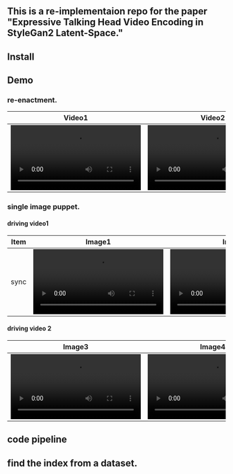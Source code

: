 ## This is a re-implementaion repo for the paper "Expressive Talking Head Video Encoding in StyleGan2 Latent-Space."

## Install

## Demo
### re-enactment.

Video1|Video2
--|--
<video src="https://github.com/DavieHR/expressive_talkinghead_encoding/assets/7105818/66f1f996-e91e-47f4-910d-2302243bf7df" />|<video src="https://github.com/DavieHR/expressive_talkinghead_encoding/assets/7105818/c35e30ed-8487-41c4-ac78-a966d4a36538" />




### single image puppet.
#### driving video1
Item|Image1 | Image2
--|--|--
sync|<video src="https://github.com/DavieHR/expressive_talkinghead_encoding/assets/7105818/532b6f73-cb73-4e9b-a2aa-da9771c90867" />|<video src="https://github.com/DavieHR/expressive_talkinghead_encoding/assets/7105818/6d15f769-0ebb-4ba9-906f-df89f60c12e2" />


#### driving video 2
Image3 | Image4
--|--
<video src="https://github.com/DavieHR/expressive_talkinghead_encoding/assets/7105818/52e19267-9362-46b4-958d-5eb5194f2d09" />|<video src="https://github.com/DavieHR/expressive_talkinghead_encoding/assets/7105818/dd3d95bd-7081-4ea1-ae39-ae2b0678b4e1" />








## code pipeline

## find the index from a dataset.

